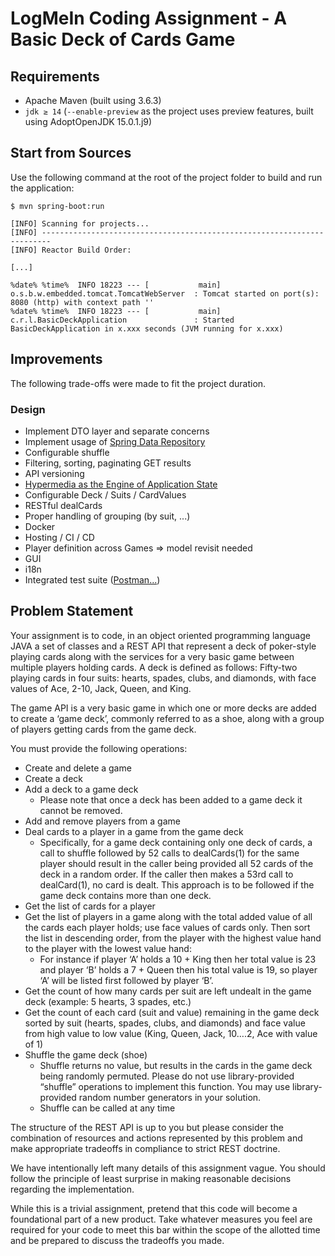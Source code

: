 LogMeIn Coding Assignment - A Basic Deck of Cards Game
======================================================

Requirements
------------

* Apache Maven (built using 3.6.3)
* `jdk ≥ 14` (`--enable-preview` as the project uses preview features, built using AdoptOpenJDK 15.0.1.j9)

Start from Sources
------------------

Use the following command at the root of the project folder to build and run the application:

```
$ mvn spring-boot:run

[INFO] Scanning for projects...
[INFO] ------------------------------------------------------------------------
[INFO] Reactor Build Order:

[...]

%date% %time%  INFO 18223 --- [           main] o.s.b.w.embedded.tomcat.TomcatWebServer  : Tomcat started on port(s): 8080 (http) with context path ''
%date% %time%  INFO 18223 --- [           main] c.r.l.BasicDeckApplication               : Started BasicDeckApplication in x.xxx seconds (JVM running for x.xxx)
```

Improvements
------------

The following trade-offs were made to fit the project duration.

### Design

* Implement DTO layer and separate concerns
* Implement usage
  of [Spring Data Repository](https://docs.spring.io/spring-data/keyvalue/docs/current/reference/html/#reference)
* Configurable shuffle
* Filtering, sorting, paginating GET results
* API versioning
* [Hypermedia as the Engine of Application State](https://en.wikipedia.org/wiki/HATEOAS)
* Configurable Deck / Suits / CardValues
* RESTful dealCards
* Proper handling of grouping (by suit, ...)
* Docker
* Hosting / CI / CD
* Player definition across Games => model revisit needed
* GUI
* i18n
* Integrated test suite ([Postman...](https://www.postman.com/))

Problem Statement
-----------------

Your assignment is to code, in an object oriented programming language JAVA a set of classes and a REST API that
represent a deck of poker-style playing cards along with the services for a very basic game between multiple players
holding cards. A deck is defined as follows:  Fifty-two playing cards in four suits: hearts, spades, clubs, and
diamonds, with face values of Ace, 2-10, Jack, Queen, and King.

The game API is a very basic game in which one or more decks are added to create a ‘game deck’, commonly referred to as
a shoe, along with a group of players getting cards from the game deck.

You must provide the following operations:

* Create and delete a game
* Create a deck
* Add a deck to a game deck
    * Please note that once a deck has been added to a game deck it cannot be removed.
* Add and remove players from a game
* Deal cards to a player in a game from the game deck
    * Specifically, for a game deck containing only one deck of cards, a call to shuffle followed by 52 calls to
      dealCards(1) for the same player should result in the caller being provided all 52 cards of the deck in a random
      order. If the caller then makes a 53rd call to dealCard(1), no card is dealt. This approach is to be followed if
      the game deck contains more than one deck.
* Get the list of cards for a player
* Get the list of players in a game along with the total added value of all the cards each player holds; use face values
  of cards only. Then sort the list in descending order, from the player with the highest value hand to the player with
  the lowest value hand:
    * For instance if player ‘A’ holds a 10 + King then her total value is 23 and player ‘B’ holds a 7 + Queen then his
      total value is 19, so player ‘A’ will be listed first followed by player ‘B’.
* Get the count of how many cards per suit are left undealt in the game deck (example: 5 hearts, 3 spades, etc.)
* Get the count of each card (suit and value) remaining in the game deck sorted by suit (hearts, spades, clubs, and
  diamonds) and face value from high value to low value (King, Queen, Jack, 10….2, Ace with value of 1)
* Shuffle the game deck (shoe)
    * Shuffle returns no value, but results in the cards in the game deck being randomly permuted. Please do not use
      library-provided “shuffle” operations to implement this function. You may use library-provided random number
      generators in your solution.
    * Shuffle can be called at any time

The structure of the REST API is up to you but please consider the combination of resources and actions represented by
this problem and make appropriate tradeoffs in compliance to strict REST doctrine.

We have intentionally left many details of this assignment vague. You should follow the principle of least surprise in
making reasonable decisions regarding the implementation.

While this is a trivial assignment, pretend that this code will become a foundational part of a new product. Take
whatever measures you feel are required for your code to meet this bar within the scope of the allotted time and be
prepared to discuss the tradeoffs you made. 
